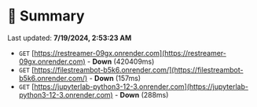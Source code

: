 # 📖 Summary
Last updated: **7/19/2024, 2:53:23 AM**

- `GET` [https://restreamer-09gx.onrender.com](https://restreamer-09gx.onrender.com) - **Down** (420409ms)
- `GET` [https://filestreambot-b5k6.onrender.com/](https://filestreambot-b5k6.onrender.com/) - **Down** (157ms)
- `GET` [https://jupyterlab-python3-12-3.onrender.com](https://jupyterlab-python3-12-3.onrender.com) - **Down** (288ms)
